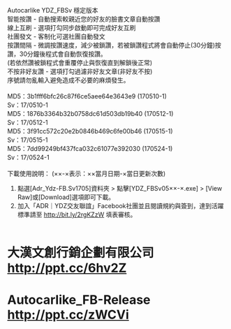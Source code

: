 Autocarlike YDZ_FBSv 穩定版本<br>
智能按讚 - 自動搜索較親近您的好友的臉書文章自動按讚<br>
線上互刷 - 選項打勾同步啟動即可完成好友互刷<br>
社團發文 - 客制化可選社團自動發文<br>
按讚間隔 - 微調按讚速度，減少被鎖讚，若被鎖讚程式將會自動停止(30分鐘)按讚，30分鐘後程式會自動恢復按讚。<br>
(若依然讚被鎖程式會重覆停止與恢復直到解鎖後正常)<br>
不按非好友讚 - 選項打勾過濾非好友文章(非好友不按)<br>
序號請勿亂輸入避免造成不必要的麻煩發生。<br><br>
MD5：3b1fff6bfc26c87f6ce5aee64e3643e9 (170510-1)<br>
Sv：17/0510-1<br>
MD5：1876b3364b32b0758dc61d503db19b40 (170512-1)<br>
Sv：17/0512-1<br>
MD5：3f91cc572c20e2b0846b469c6fe00b46 (170515-1)<br>
Sv：17/0515-1<br>
MD5：7dd99249bf437fca032c61077e392030 (170524-1)<br>
Sv：17/0524-1<br><br>
下載使用說明： (××-×表示：××當月日期-×當日更新次數)<br>
1) 點選[Adr_Ydz-FB.Sv1705]資料夾 > 點擊[YDZ_FBSv05××-×.exe] > [View Raw]或[Download]選項即可下載。<br>
2) 加入「ADR｜YDZ交友聯誼」Facebook社團並且閱讀規約與簽到，達到活躍標準請至 http://bit.ly/2rgKZzW 填表審核。<br><br>
# 大漢文創行銷企劃有限公司 http://ppt.cc/6hv2Z
# Autocarlike_FB-Release http://ppt.cc/zWCVi
